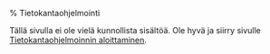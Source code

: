 % Tietokantaohjelmointi

<wip />

Tällä sivulla ei ole vielä kunnollista sisältöä.
Ole hyvä ja siirry sivulle 
[Tietokantaohjelmoinnin aloittaminen](intro.html).
